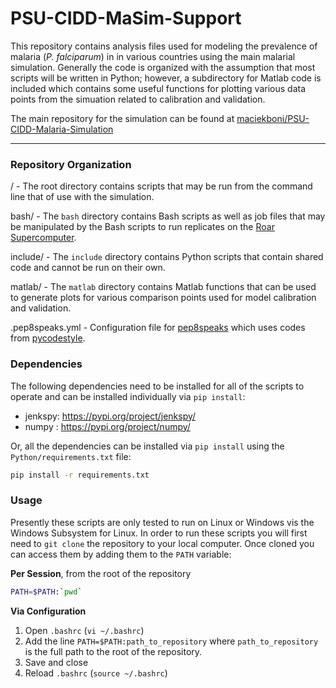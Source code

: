 # PSU-CIDD-MaSim-Support

This repository contains analysis files used for modeling the prevalence of malaria (*P. falciparum*) in in various countries using the main malarial simulation. Generally the code is organized with the assumption that most scripts will be written in Python; however, a subdirectory for Matlab code is included which contains some useful functions for plotting various data points from the simuation related to calibration and validation.

The main repository for the simulation can be found at [maciekboni/PSU-CIDD-Malaria-Simulation](https://github.com/maciekboni/PSU-CIDD-Malaria-Simulation)

---

### Repository Organization

/ - The root directory contains scripts that may be run from the command line that of use with the simulation.

bash/ - The `bash` directory contains Bash scripts as well as job files that may be manipulated by the Bash scripts to run replicates on the [Roar Supercomputer](https://www.icds.psu.edu/computing-services/roar-user-guide/).

include/ - The `include` directory contains Python scripts that contain shared code and cannot be run on their own.

matlab/ - The `matlab` directory contains Matlab functions that can be used to generate plots for various comparison points used for model calibration and validation.

.pep8speaks.yml - Configuration file for [pep8speaks](https://github.com/OrkoHunter/pep8speaks) which uses codes from [pycodestyle](https://github.com/PyCQA/pycodestyle/blob/master/docs/intro.rst).

### Dependencies

The following dependencies need to be installed for all of the scripts to operate and can be installed individually via `pip install`: 

- jenkspy: https://pypi.org/project/jenkspy/
- numpy : https://pypi.org/project/numpy/

Or, all the dependencies can be installed via `pip install` using the `Python/requirements.txt` file:

```bash
pip install -r requirements.txt
```

### Usage
Presently these scripts are only tested to run on Linux or Windows vis the Windows Subsystem for Linux. In order to run these scripts you will first need to `git clone` the repository to your local computer. Once cloned you can access them by adding them to the `PATH` variable:

**Per Session**, from the root of the repository
```bash
PATH=$PATH:`pwd`
```

**Via Configuration**
1. Open `.bashrc` (`vi ~/.bashrc`)
2. Add the line `PATH=$PATH:path_to_repository` where `path_to_repository` is the full path to the root of the repository.
3. Save and close
4. Reload `.bashrc` (`source ~/.bashrc`)


